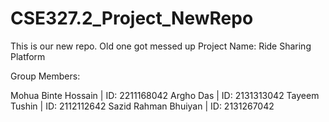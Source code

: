 # CSE327.2_Project_NewRepo
This is our new repo. Old one got messed up
Project Name: Ride Sharing Platform

Group Members:

Mohua Binte Hossain | ID: 2211168042
Argho Das | ID: 2131313042
Tayeem Tushin | ID: 2112112642
Sazid Rahman Bhuiyan | ID: 2131267042
